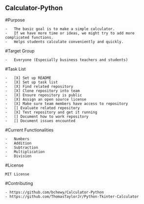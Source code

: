## Calculator-Python

#Purpose
```
- 	The basic goal is to make a simple calculator. 
-	If we have more time or ideas, we might try to add more complicated functions.
-	Helps students calculate conveniently and quickly.
```
#Target Group
```
-	Everyone (Especially business teachers and students)
```
#Task List
```
-	[X] Set up README
-	[X] Set up task list
-	[X] Find related repository
-	[X] Clone repository into team
-	[X] Ensure repository is public
-	[X] Assign an open source license
-	[X] Make sure team members have access to repository
-	[] Evaluate related repository
-	[X] Test repository and get it running
-	[] Document how to work repository
-	[] Document issues encounted
```
#Current Functionalities
```
-	Numbers
-	Addition
- 	Subtraction
- 	Multiplication
- 	Division
```
#License
```
MIT License
```
#Contributing
```
- https://github.com/bchewy/Calculator-Python
- https://github.com/ThomasTaylorJr/Python-Tkinter-Calculator
```
